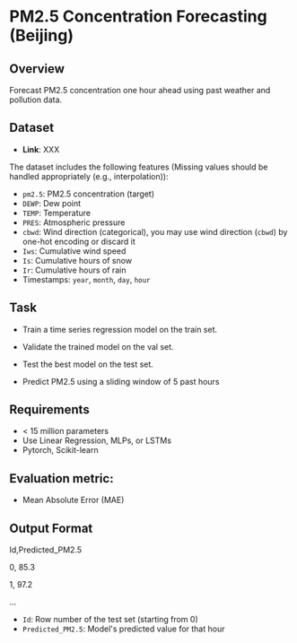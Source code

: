 # PM2.5 Concentration Forecasting (Beijing)

## Overview
Forecast PM2.5 concentration one hour ahead using past weather and pollution data.

## Dataset
- **Link**: XXX

The dataset includes the following features (Missing values should be handled appropriately (e.g., interpolation)):
- `pm2.5`: PM2.5 concentration (target)
- `DEWP`: Dew point
- `TEMP`: Temperature
- `PRES`: Atmospheric pressure
- `cbwd`: Wind direction (categorical), you may use wind direction (`cbwd`) by one-hot encoding or discard it
- `Iws`: Cumulative wind speed
- `Is`: Cumulative hours of snow
- `Ir`: Cumulative hours of rain
- Timestamps: `year`, `month`, `day`, `hour`

## Task
- Train a time series regression model on the train set.
- Validate the trained model on the val set.
- Test the best model on the test set.

- Predict PM2.5 using a sliding window of 5 past hours

## Requirements
- < 15 million parameters
- Use Linear Regression, MLPs, or LSTMs
- Pytorch, Scikit-learn
  
## Evaluation metric: 
- Mean Absolute Error (MAE)

## Output Format
Id,Predicted_PM2.5  

0, 85.3  

1, 97.2  

...

- `Id`: Row number of the test set (starting from 0)  
- `Predicted_PM2.5`: Model's predicted value for that hour



